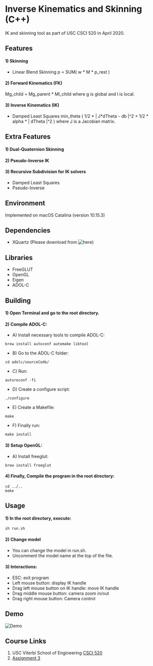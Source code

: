 # Inverse Kinematics and Skinning (C++)
IK and skinning tool as part of USC CSCI 520 in April 2020.


## Features
#### 1) Skinning
- Linear Blend Skinning
p = SUM( w * M * p_rest )

#### 2) Forward Kinematics (FK)
Mg_child = Mg_parent * Ml_child 
where g is global and l is local.

#### 3) Inverse Kinematics (IK)
- Damped Least Squares
min_theta ( 1/2 * | J*dTheta - db |^2 + 1/2 * alpha * | dTheta |^2 )
where J is a Jacobian matrix.


## Extra Features
#### 1) Dual-Quaternion Skinning
#### 2) Pseudo-Inverse IK
#### 3) Recursive Subdivision for IK solvers
- Damped Least Squares
- Pseudo-Inverse


## Environment
Implemented on macOS Catalina (version 10.15.3)


## Dependencies
- XQuartz (Please download from ![here](https://www.xquartz.org/))


## Libraries
- FreeGLUT
- OpenGL
- Eigen
- ADOL-C

## Building
#### 1) Open Terminal and go to the root directory.

#### 2) Compile ADOL-C:
- A) Install necessary tools to compile ADOL-C:
```
brew install autoconf automake libtool
```
- B) Go to the ADOL-C folder:
```
cd adolc/sourceCode/
```
- C) Run:
```
autoreconf -fi
```
- D) Create a configure script:
```
./configure
```
- E) Create a Makefile:
```
make
```
- F) Finally run:
```
make install
```

#### 3) Setup OpenGL:
- A) Install freeglut:
```
brew install freeglut
```

#### 4) Finally, Compile the program in the root directory:
```
cd ../..
make
```


## Usage
#### 1) In the root directory, execute:
```
sh run.sh
```
#### 2) Change model
- You can change the model in run.sh.
- Uncomment the model name at the top of the file.

#### 3) Interactions:
- ESC: exit program
- Left mouse button: display IK handle
- Drag left mouse button on IK handle: move IK handle
- Drag middle mouse button: camera zoom in/out
- Drag right mouse button: Camera control


## Demo
![Demo](readme_content/demo.gif)


## Course Links
1) USC Viterbi School of Engineering [CSCI 520](http://barbic.usc.edu/cs520-s20/)
2) [Assignment 3](http://barbic.usc.edu/cs520-s20/assign3/)

